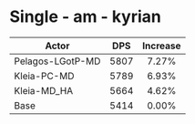 # Single - am - kyrian
| Actor | DPS | Increase |
|---|:---:|:---:|
|Pelagos-LGotP-MD|5807|7.27%|
|Kleia-PC-MD|5789|6.93%|
|Kleia-MD_HA|5664|4.62%|
|Base|5414|0.00%|
